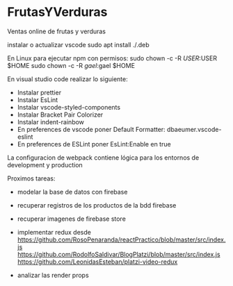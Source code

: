 # FrutasYVerduras

Ventas online de frutas y verduras

instalar o actualizar vscode
sudo apt install ./<file>.deb

En Linux para ejecutar npm con permisos:
sudo chown -c -R $USER:$USER \$HOME
sudo chown -c -R $gael:$gael \$HOME

En visual studio code realizar lo siguiente:
- Instalar prettier
- Instalar EsLint
- Instalar vscode-styled-components
- Instalar Bracket Pair Colorizer
- Instalar indent-rainbow
- En preferences de vscode poner Default Formatter: dbaeumer.vscode-eslint
- En preferences de ESLint poner EsLint:Enable en true

La configuracion de webpack contiene lógica para los entornos de development y production

Proximos tareas:

- modelar la base de datos con firebase
- recuperar registros de los productos de la bdd firebase
- recuperar imagenes de firebase store

- implementar redux desde
  https://github.com/RosoPenaranda/reactPractico/blob/master/src/index.js
  https://github.com/RodolfoSaldivar/BlogPlatzi/blob/master/src/index.js
  https://github.com/LeonidasEsteban/platzi-video-redux

- analizar las render props
